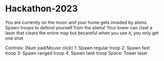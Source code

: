 # Hackathon-2023

You are currently on the moon and your home gets invaded by aliens. Spawn troops to defend yourself from the aliens! Your tower can clast a laser that clears the entire map but becareful when you use it, you only get one shot

Controls: 
(Num pad/Mouse click)
1: Spawn regular troop 
2: Spawn fast troop
3: Spawn ranged troop
4: Spawn tank troop
Space: Tower laser